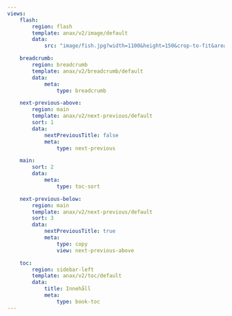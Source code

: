 ```yaml
---
views:
    flash:
        region: flash
        template: anax/v2/image/default
        data:
            src: "image/fish.jpg?width=1100&height=150&crop-to-fit&area=10,0,50,0"

    breadcrumb:
        region: breadcrumb
        template: anax/v2/breadcrumb/default
        data:
            meta: 
                type: breadcrumb

    next-previous-above:
        region: main
        template: anax/v2/next-previous/default
        sort: 1
        data:
            nextPreviousTitle: false
            meta: 
                type: next-previous

    main:
        sort: 2
        data:
            meta:
                type: toc-sort

    next-previous-below:
        region: main
        template: anax/v2/next-previous/default
        sort: 3
        data:
            nextPreviousTitle: true
            meta: 
                type: copy
                view: next-previous-above

    toc:
        region: sidebar-left
        template: anax/v2/toc/default
        data:
            title: Innehåll
            meta: 
                type: book-toc
---
```

